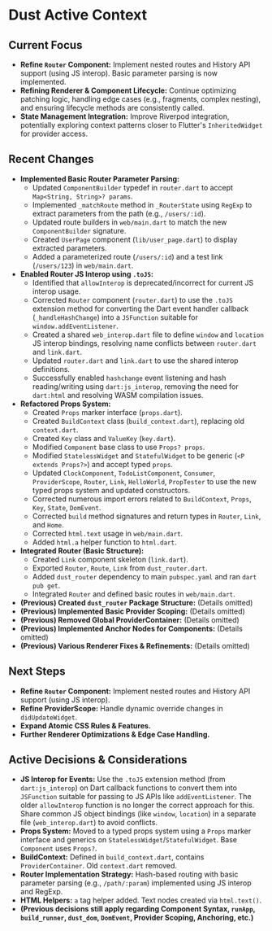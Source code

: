 # Dust Active Context

## Current Focus

- **Refine `Router` Component:** Implement nested routes and History API support
  (using JS interop). Basic parameter parsing is now implemented.
- **Refining Renderer & Component Lifecycle:** Continue optimizing patching
  logic, handling edge cases (e.g., fragments, complex nesting), and ensuring
  lifecycle methods are consistently called.
- **State Management Integration:** Improve Riverpod integration, potentially
  exploring context patterns closer to Flutter's `InheritedWidget` for provider
  access.

## Recent Changes

- **Implemented Basic Router Parameter Parsing:**
  - Updated `ComponentBuilder` typedef in `router.dart` to accept
    `Map<String, String>? params`.
  - Implemented `_matchRoute` method in `_RouterState` using `RegExp` to extract
    parameters from the path (e.g., `/users/:id`).
  - Updated route builders in `web/main.dart` to match the new
    `ComponentBuilder` signature.
  - Created `UserPage` component (`lib/user_page.dart`) to display extracted
    parameters.
  - Added a parameterized route (`/users/:id`) and a test link (`/users/123`) in
    `web/main.dart`.
- **Enabled Router JS Interop using `.toJS`:**
  - Identified that `allowInterop` is deprecated/incorrect for current JS
    interop usage.
  - Corrected `Router` component (`router.dart`) to use the `.toJS` extension
    method for converting the Dart event handler callback (`_handleHashChange`)
    into a `JSFunction` suitable for `window.addEventListener`.
  - Created a shared `web_interop.dart` file to define `window` and `location`
    JS interop bindings, resolving name conflicts between `router.dart` and
    `link.dart`.
  - Updated `router.dart` and `link.dart` to use the shared interop definitions.
  - Successfully enabled `hashchange` event listening and hash reading/writing
    using `dart:js_interop`, removing the need for `dart:html` and resolving
    WASM compilation issues.
- **Refactored Props System:**
  - Created `Props` marker interface (`props.dart`).
  - Created `BuildContext` class (`build_context.dart`), replacing old
    `context.dart`.
  - Created `Key` class and `ValueKey` (`key.dart`).
  - Modified `Component` base class to use `Props? props`.
  - Modified `StatelessWidget` and `StatefulWidget` to be generic
    (`<P extends Props?>`) and accept typed `props`.
  - Updated `ClockComponent`, `TodoListComponent`, `Consumer`, `ProviderScope`,
    `Router`, `Link`, `HelloWorld`, `PropTester` to use the new typed props
    system and updated constructors.
  - Corrected numerous import errors related to `BuildContext`, `Props`, `Key`,
    `State`, `DomEvent`.
  - Corrected `build` method signatures and return types in `Router`, `Link`,
    and `Home`.
  - Corrected `html.text` usage in `web/main.dart`.
  - Added `html.a` helper function to `html.dart`.
- **Integrated Router (Basic Structure):**
  - Created `Link` component skeleton (`link.dart`).
  - Exported `Router`, `Route`, `Link` from `dust_router.dart`.
  - Added `dust_router` dependency to main `pubspec.yaml` and ran
    `dart pub get`.
  - Integrated `Router` and defined basic routes in `web/main.dart`.
- **(Previous) Created `dust_router` Package Structure:** (Details omitted)
- **(Previous) Implemented Basic Provider Scoping:** (Details omitted)
- **(Previous) Removed Global ProviderContainer:** (Details omitted)
- **(Previous) Implemented Anchor Nodes for Components:** (Details omitted)
- **(Previous) Various Renderer Fixes & Refinements:** (Details omitted)

## Next Steps

- **Refine `Router` Component:** Implement nested routes and History API support
  (using JS interop).
- **Refine ProviderScope:** Handle dynamic override changes in
  `didUpdateWidget`.
- **Expand Atomic CSS Rules & Features.**
- **Further Renderer Optimizations & Edge Case Handling.**

## Active Decisions & Considerations

- **JS Interop for Events:** Use the `.toJS` extension method (from
  `dart:js_interop`) on Dart callback functions to convert them into
  `JSFunction` suitable for passing to JS APIs like `addEventListener`. The
  older `allowInterop` function is no longer the correct approach for this.
  Share common JS object bindings (like `window`, `location`) in a separate file
  (`web_interop.dart`) to avoid conflicts.
- **Props System:** Moved to a typed props system using a `Props` marker
  interface and generics on `StatelessWidget`/`StatefulWidget`. Base `Component`
  uses `Props?`.
- **BuildContext:** Defined in `build_context.dart`, contains
  `ProviderContainer`. Old `context.dart` removed.
- **Router Implementation Strategy:** Hash-based routing with basic parameter
  parsing (e.g., `/path/:param`) implemented using JS interop and RegExp.
- **HTML Helpers:** `a` tag helper added. Text nodes created via `html.text()`.
- **(Previous decisions still apply regarding Component Syntax, `runApp`,
  `build_runner`, `dust_dom`, `DomEvent`, Provider Scoping, Anchoring, etc.)**
